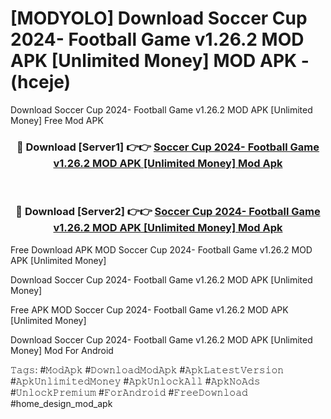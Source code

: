 # [MODYOLO] Download Soccer Cup 2024- Football Game v1.26.2 MOD APK [Unlimited Money] MOD APK - (hceje)
Download Soccer Cup 2024- Football Game v1.26.2 MOD APK [Unlimited Money] Free Mod APK

<div align="center">
<h3>🔴 Download [Server1] 👉👉 <a href="https://apk-comot.site?title=Soccer_Cup_2024-_Football_Game_v1.26.2_MOD_APK_[Unlimited_Money]">Soccer Cup 2024- Football Game v1.26.2 MOD APK [Unlimited Money] Mod Apk</a></h3><br>

<h3>🔴 Download [Server2] 👉👉 <a href="https://apk-comot.site?title=Soccer_Cup_2024-_Football_Game_v1.26.2_MOD_APK_[Unlimited_Money]">Soccer Cup 2024- Football Game v1.26.2 MOD APK [Unlimited Money] Mod Apk</a></h3>
</div>


Free Download APK MOD Soccer Cup 2024- Football Game v1.26.2 MOD APK [Unlimited Money]

Download Soccer Cup 2024- Football Game v1.26.2 MOD APK [Unlimited Money] 

Free APK MOD Soccer Cup 2024- Football Game v1.26.2 MOD APK [Unlimited Money] 

Download Soccer Cup 2024- Football Game v1.26.2 MOD APK [Unlimited Money] Mod For Android

𝚃𝚊𝚐𝚜: #𝙼𝚘𝚍𝙰𝚙𝚔 #𝙳𝚘𝚠𝚗𝚕𝚘𝚊𝚍𝙼𝚘𝚍𝙰𝚙𝚔 #𝙰𝚙𝚔𝙻𝚊𝚝𝚎𝚜𝚝𝚅𝚎𝚛𝚜𝚒𝚘𝚗 #𝙰𝚙𝚔𝚄𝚗𝚕𝚒𝚖𝚒𝚝𝚎𝚍𝙼𝚘𝚗𝚎𝚢 #𝙰𝚙𝚔𝚄𝚗𝚕𝚘𝚌𝚔𝙰𝚕𝚕 #𝙰𝚙𝚔𝙽𝚘𝙰𝚍𝚜 #𝚄𝚗𝚕𝚘𝚌𝚔𝙿𝚛𝚎𝚖𝚒𝚞𝚖 #𝙵𝚘𝚛𝙰𝚗𝚍𝚛𝚘𝚒𝚍 #𝙵𝚛𝚎𝚎𝙳𝚘𝚠𝚗𝚕𝚘𝚊𝚍 #home_design_mod_apk